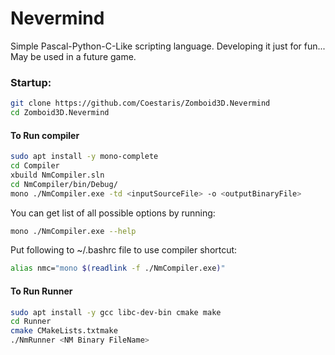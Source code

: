 # Nevermind
Simple Pascal-Python-C-Like scripting language.
Developing it just for fun...
May be used in a future game.

### Startup:
```bash
git clone https://github.com/Coestaris/Zomboid3D.Nevermind
cd Zomboid3D.Nevermind
```

#### To Run compiler
```bash
sudo apt install -y mono-complete
cd Compiler
xbuild NmCompiler.sln
cd NmCompiler/bin/Debug/
mono ./NmCompiler.exe -td <inputSourceFile> -o <outputBinaryFile>
```
You can get list of all possible options by running:
```bash
mono ./NmCompiler.exe --help
```
Put following to ~/.bashrc file to use compiler shortcut:
```bash
alias nmc="mono $(readlink -f ./NmCompiler.exe)"
```

#### To Run Runner
```bash
sudo apt install -y gcc libc-dev-bin cmake make
cd Runner
cmake CMakeLists.txtmake
./NmRunner <NM Binary FileName>
```
